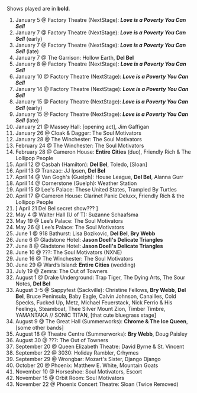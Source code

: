 Shows played are in **bold**.

1. January 5 @ Factory Theatre (NextStage): _**Love is a Poverty You Can Sell**_
1. January 7 @ Factory Theatre (NextStage): _**Love is a Poverty You Can Sell**_ (early)
1. January 7 @ Factory Theatre (NextStage): _**Love is a Poverty You Can Sell**_ (late)
1. January 7 @ The Garrison: Hollow Earth, **Del Bel**
1. January 8 @ Factory Theatre (NextStage): _**Love is a Poverty You Can Sell**_
1. January 10 @ Factory Theatre (NextStage): _**Love is a Poverty You Can Sell**_
1. January 14 @ Factory Theatre (NextStage): _**Love is a Poverty You Can Sell**_
1. January 15 @ Factory Theatre (NextStage): _**Love is a Poverty You Can Sell**_ (early)
1. January 15 @ Factory Theatre (NextStage): _**Love is a Poverty You Can Sell**_ (late)
1. January 21 @ Massey Hall: [opening act], Jim Gaffigan
1. January 26 @ Cloak & Dagger: The Soul Motivators
1. January 28 @ The Winchester: The Soul Motivators
1. February 24 @ The Winchester: The Soul Motivators
1. February 28 @ Cameron House: **Entire Cities** (duo), Friendly Rich & The Lollipop People
1. April 12 @ Casbah (Hamilton): **Del Bel**, Toledo, [Sloan]
1. April 13 @ Tranzac: JJ Ipsen, **Del Bel**
1. April 14 @ Van Gogh's (Guelph): House League, **Del Bel**, Alanna Gurr
1. April 14 @ Cornerstone (Guelph): Weather Station
1. April 15 @ Lee's Palace: These United States, Trampled By Turtles
1. April 17 @ Cameron House: Clarinet Panic Deluxx, Friendly Rich & the Lollipop People
1. [ April 21 Del Bel secret show??? ]
1. May 4 @ Walter Hall (U of T): Suzanne Schaafsma
1. May 19 @ Lee’s Palace: The Soul Motivators
1. May 26 @ Lee’s Palace: The Soul Motivators
1. June 1 @ 918 Bathurst: Lisa Bozikovic, **Del Bel**, **Bry Webb**
1. June 6 @ Gladstone Hotel: **Jason Doell's Delicate Triangles**
1. June 8 @ Gladstone Hotel: **Jason Doell's Delicate Triangles**
1. June 10 @ ???: The Soul Motivators (NXNE)
1. June 16 @ The Winchester: The Soul Motivators
1. June 29 @ Ward’s Island: **Entire Cities** (wedding)
1. July 19 @ Zemra: The Out of Towners
1. August 1 @ Drake Underground: Trap Tiger, The Dying Arts, The Sour Notes, **Del Bel**
1. August 3-5 @ Sappyfest (Sackville): Christine Fellows, **Bry Webb**, **Del Bel**, Bruce Peninsula, Baby Eagle, Calvin Johnson, Canailles, Cold Specks, Fucked Up, Metz, Michael Feuerstack, Nick Ferrio & His Feelings, Steamboat, Thee Silver Mount Zion, Timber Timbre, YAMANTAKA // SONIC TITAN, [that cute bluegrass stage]
1. August 9 @ The Great Hall (Summerworks): **Chrome & The Ice Queen**, [some other bands]
1. August 18 @ Theatre Centre (Summerworks): **Bry Webb**, Doug Paisley
1. August 30 @ ???: The Out of Towners
1. September 20 @ Queen Elizabeth Theatre: David Byrne & St. Vincent
1. September 22 @ 3030: Holiday Rambler, Crhymes
1. September 29 @ Wrongbar: Mozart's Sister, Django Django
1. October 20 @ Phoenix: Matthew E. White, Mountain Goats
1. November 10 @ Horseshoe: Soul Motivators, Escort
1. November 15 @ Orbit Room: Soul Motivators
1. November 22 @ Phoenix Concert Theatre: Sloan (Twice Removed)
